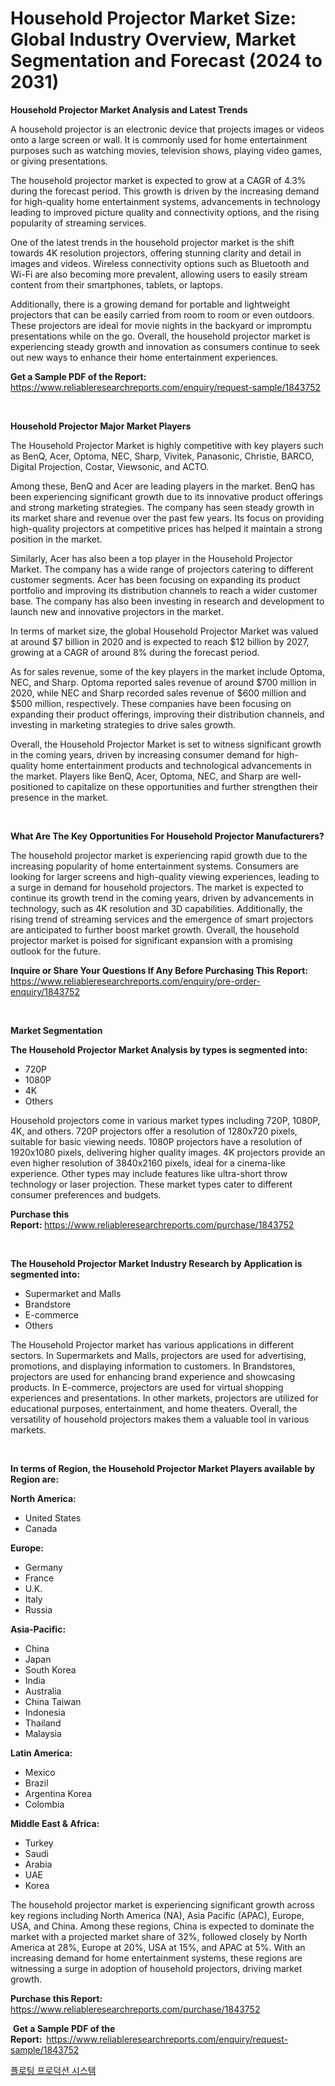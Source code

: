 <p><h1>Household Projector Market Size: Global Industry Overview, Market Segmentation and Forecast (2024 to 2031)</h1></p><p><strong>Household Projector Market Analysis and Latest Trends</strong></p>
<p><p>A household projector is an electronic device that projects images or videos onto a large screen or wall. It is commonly used for home entertainment purposes such as watching movies, television shows, playing video games, or giving presentations. </p><p>The household projector market is expected to grow at a CAGR of 4.3% during the forecast period. This growth is driven by the increasing demand for high-quality home entertainment systems, advancements in technology leading to improved picture quality and connectivity options, and the rising popularity of streaming services.</p><p>One of the latest trends in the household projector market is the shift towards 4K resolution projectors, offering stunning clarity and detail in images and videos. Wireless connectivity options such as Bluetooth and Wi-Fi are also becoming more prevalent, allowing users to easily stream content from their smartphones, tablets, or laptops.</p><p>Additionally, there is a growing demand for portable and lightweight projectors that can be easily carried from room to room or even outdoors. These projectors are ideal for movie nights in the backyard or impromptu presentations while on the go. Overall, the household projector market is experiencing steady growth and innovation as consumers continue to seek out new ways to enhance their home entertainment experiences.</p></p>
<p><strong>Get a Sample PDF of the Report:&nbsp;</strong> <a href="https://www.reliableresearchreports.com/enquiry/request-sample/1843752">https://www.reliableresearchreports.com/enquiry/request-sample/1843752</a></p>
<p>&nbsp;</p>
<p><strong>Household Projector Major Market Players</strong></p>
<p><p>The Household Projector Market is highly competitive with key players such as BenQ, Acer, Optoma, NEC, Sharp, Vivitek, Panasonic, Christie, BARCO, Digital Projection, Costar, Viewsonic, and ACTO. </p><p>Among these, BenQ and Acer are leading players in the market. BenQ has been experiencing significant growth due to its innovative product offerings and strong marketing strategies. The company has seen steady growth in its market share and revenue over the past few years. Its focus on providing high-quality projectors at competitive prices has helped it maintain a strong position in the market.</p><p>Similarly, Acer has also been a top player in the Household Projector Market. The company has a wide range of projectors catering to different customer segments. Acer has been focusing on expanding its product portfolio and improving its distribution channels to reach a wider customer base. The company has also been investing in research and development to launch new and innovative projectors in the market.</p><p>In terms of market size, the global Household Projector Market was valued at around $7 billion in 2020 and is expected to reach $12 billion by 2027, growing at a CAGR of around 8% during the forecast period.</p><p>As for sales revenue, some of the key players in the market include Optoma, NEC, and Sharp. Optoma reported sales revenue of around $700 million in 2020, while NEC and Sharp recorded sales revenue of $600 million and $500 million, respectively. These companies have been focusing on expanding their product offerings, improving their distribution channels, and investing in marketing strategies to drive sales growth. </p><p>Overall, the Household Projector Market is set to witness significant growth in the coming years, driven by increasing consumer demand for high-quality home entertainment products and technological advancements in the market. Players like BenQ, Acer, Optoma, NEC, and Sharp are well-positioned to capitalize on these opportunities and further strengthen their presence in the market.</p></p>
<p>&nbsp;</p>
<p><strong>What Are The Key Opportunities For Household Projector Manufacturers?</strong></p>
<p><p>The household projector market is experiencing rapid growth due to the increasing popularity of home entertainment systems. Consumers are looking for larger screens and high-quality viewing experiences, leading to a surge in demand for household projectors. The market is expected to continue its growth trend in the coming years, driven by advancements in technology, such as 4K resolution and 3D capabilities. Additionally, the rising trend of streaming services and the emergence of smart projectors are anticipated to further boost market growth. Overall, the household projector market is poised for significant expansion with a promising outlook for the future.</p></p>
<p><strong>Inquire or Share Your Questions If Any Before Purchasing This Report:</strong> <a href="https://www.reliableresearchreports.com/enquiry/pre-order-enquiry/1843752">https://www.reliableresearchreports.com/enquiry/pre-order-enquiry/1843752</a></p>
<p>&nbsp;</p>
<p><strong>Market Segmentation</strong></p>
<p><strong>The Household Projector Market Analysis by types is segmented into:</strong></p>
<p><ul><li>720P</li><li>1080P</li><li>4K</li><li>Others</li></ul></p>
<p><p>Household projectors come in various market types including 720P, 1080P, 4K, and others. 720P projectors offer a resolution of 1280x720 pixels, suitable for basic viewing needs. 1080P projectors have a resolution of 1920x1080 pixels, delivering higher quality images. 4K projectors provide an even higher resolution of 3840x2160 pixels, ideal for a cinema-like experience. Other types may include features like ultra-short throw technology or laser projection. These market types cater to different consumer preferences and budgets.</p></p>
<p><strong>Purchase this Report:&nbsp;</strong><a href="https://www.reliableresearchreports.com/purchase/1843752">https://www.reliableresearchreports.com/purchase/1843752</a></p>
<p>&nbsp;</p>
<p><strong>The Household Projector Market Industry Research by Application is segmented into:</strong></p>
<p><ul><li>Supermarket and Malls</li><li>Brandstore</li><li>E-commerce</li><li>Others</li></ul></p>
<p><p>The Household Projector market has various applications in different sectors. In Supermarkets and Malls, projectors are used for advertising, promotions, and displaying information to customers. In Brandstores, projectors are used for enhancing brand experience and showcasing products. In E-commerce, projectors are used for virtual shopping experiences and presentations. In other markets, projectors are utilized for educational purposes, entertainment, and home theaters. Overall, the versatility of household projectors makes them a valuable tool in various markets.</p></p>
<p>&nbsp;</p>
<p><strong>In terms of Region, the Household Projector Market Players available by Region are:</strong></p>
<p>
    <p> <strong> North America: </strong>
        <ul>
            <li>United States</li>
            <li>Canada</li>
        </ul>
        </p> 
    <p> <strong> Europe: </strong>
        <ul>
            <li>Germany</li>
            <li>France</li>
            <li>U.K.</li>
            <li>Italy</li>
            <li>Russia</li>
        </ul>
        </p> 
    <p> <strong> Asia-Pacific: </strong>
        <ul>
            <li>China</li>
            <li>Japan</li>
            <li>South Korea</li>
            <li>India</li>
            <li>Australia</li>
            <li>China Taiwan</li>
            <li>Indonesia</li>
            <li>Thailand</li>
            <li>Malaysia</li>
        </ul>
        </p> 
    <p> <strong> Latin America: </strong>
        <ul>
            <li>Mexico</li>
            <li>Brazil</li>
            <li>Argentina Korea</li>
            <li>Colombia</li>
        </ul>
        </p> 
    <p> <strong> Middle East & Africa: </strong>
        <ul>
            <li>Turkey</li>
            <li>Saudi</li>
            <li>Arabia</li>
            <li>UAE</li>
            <li>Korea</li>
        </ul>
    </p>
    </p>
<p><p>The household projector market is experiencing significant growth across key regions including North America (NA), Asia Pacific (APAC), Europe, USA, and China. Among these regions, China is expected to dominate the market with a projected market share of 32%, followed closely by North America at 28%, Europe at 20%, USA at 15%, and APAC at 5%. With an increasing demand for home entertainment systems, these regions are witnessing a surge in adoption of household projectors, driving market growth.</p></p>
<p><strong>Purchase this Report: </strong><a href="https://www.reliableresearchreports.com/purchase/1843752">https://www.reliableresearchreports.com/purchase/1843752</a></p>
<p>&nbsp;<strong>Get a Sample PDF of the Report:&nbsp;&nbsp;</strong><a href="https://www.reliableresearchreports.com/enquiry/request-sample/1843752">https://www.reliableresearchreports.com/enquiry/request-sample/1843752</a></p>
<p><strong></strong></p>
<p><p><a href="https://github.com/oajzkywllm460/Market-Research-Report-List-1/blob/main/96164508727.md">플로팅 프로덕션 시스템</a></p></p>